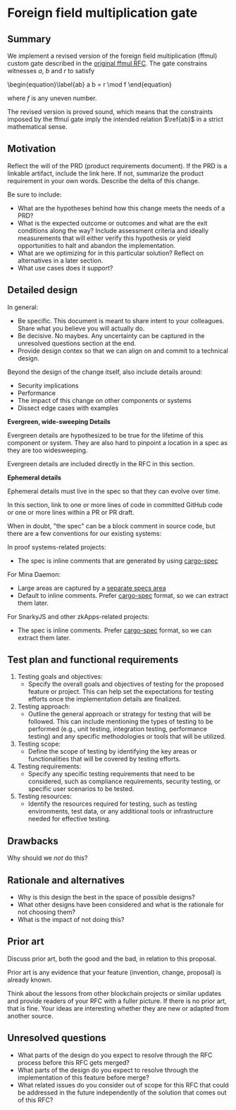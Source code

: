 # Foreign field multiplication gate

## Summary

We implement a revised version of the foreign field multiplication (ffmul) custom gate described in the [original ffmul RFC](https://o1-labs.github.io/proof-systems/rfcs/foreign_field_mul.html). The gate constrains witnesses $a$, $b$ and $r$ to satisfy

\begin{equation}\label{ab}
a b = r \mod f
\end{equation}

where $f$ is any uneven number.

The revised version is proved sound, which means that the constraints imposed by the ffmul gate imply the intended relation $\ref{ab}$ in a strict mathematical sense.

## Motivation

Reflect the will of the PRD (product requirements document). If the PRD is a linkable artifact, include the link here. If not, summarize the product requirement in your own words. Describe the delta of this change.

Be sure to include:

- What are the hypotheses behind how this change meets the needs of a PRD?
- What is the expected outcome or outcomes and what are the exit conditions along the way? Include assessment criteria and ideally measurements that will either verify this hypothesis or yield opportunities to halt and abandon the implementation.
- What are we optimizing for in this particular solution? Reflect on alternatives in a later section.
- What use cases does it support?

## Detailed design

In general:

- Be specific. This document is meant to share intent to your colleagues. Share what you believe you will actually do.
- Be decisive. No maybes. Any uncertainty can be captured in the unresolved questions section at the end.
- Provide design contex so that we can align on and commit to a technical design.

Beyond the design of the change itself, also include details around:

- Security implications
- Performance
- The impact of this change on other components or systems
- Dissect edge cases with examples

**Evergreen, wide-sweeping Details**

Evergreen details are hypothesized to be true for the lifetime of this component or system. They are also hard to pinpoint a location in a spec as they are too widesweeping.

Evergreen details are included directly in the RFC in this section.

**Ephemeral details**

Ephemeral details must live in the spec so that they can evolve over time.

In this section, link to one or more lines of code in committed GitHub code or one or more lines within a PR or PR draft.

When in doubt, "the spec" can be a block comment in source code, but there are a few conventions for our existing systems:

In proof systems-related projects:

- The spec is inline comments that are generated by using [cargo-spec](https://github.com/mimoo/cargo-specification)

For Mina Daemon:

- Large areas are captured by a [separate specs area](https://github.com/MinaProtocol/mina/tree/develop/docs/specs)
- Default to inline comments. Prefer [cargo-spec](https://github.com/mimoo/cargo-specification) format, so we can extract them later.

For SnarkyJS and other zkApps-related projects:

- The spec is inline comments. Prefer [cargo-spec](https://github.com/mimoo/cargo-specification) format, so we can extract them later.

## Test plan and functional requirements

1. Testing goals and objectives:
   - Specify the overall goals and objectives of testing for the proposed feature or project. This can help set the expectations for testing efforts once the implementation details are finalized.
2. Testing approach:
   - Outline the general approach or strategy for testing that will be followed. This can include mentioning the types of testing to be performed (e.g., unit testing, integration testing, performance testing) and any specific methodologies or tools that will be utilized.
3. Testing scope:
   - Define the scope of testing by identifying the key areas or functionalities that will be covered by testing efforts.
4. Testing requirements:
   - Specify any specific testing requirements that need to be considered, such as compliance requirements, security testing, or specific user scenarios to be tested.
5. Testing resources:
   - Identify the resources required for testing, such as testing environments, test data, or any additional tools or infrastructure needed for effective testing.

## Drawbacks

[drawbacks]: #drawbacks

Why should we _not_ do this?

## Rationale and alternatives

- Why is this design the best in the space of possible designs?
- What other designs have been considered and what is the rationale for not choosing them?
- What is the impact of not doing this?

## Prior art

Discuss prior art, both the good and the bad, in relation to this proposal.

Prior art is any evidence that your feature (invention, change, proposal) is already known.

Think about the lessons from other blockchain projects or similar updates and provide readers of your RFC with a fuller picture. If there is no prior art, that is fine. Your ideas are interesting whether they are new or adapted from another source.

## Unresolved questions

- What parts of the design do you expect to resolve through the RFC process before this RFC gets merged?
- What parts of the design do you expect to resolve through the implementation of this feature before merge?
- What related issues do you consider out of scope for this RFC that could be addressed in the future independently of the solution that comes out of this RFC?
